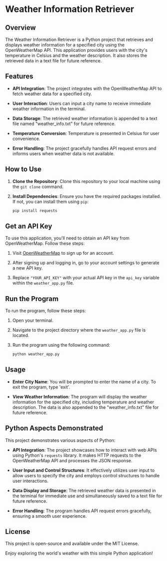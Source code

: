 # Weather Information Retriever

## Overview

The Weather Information Retriever is a Python project that retrieves and displays weather information for a specified city using the OpenWeatherMap API. This application provides users with the city's temperature in Celsius and the weather description. It also stores the retrieved data in a text file for future reference.

## Features

- **API Integration**: The project integrates with the OpenWeatherMap API to fetch weather data for a specified city.

- **User Interaction**: Users can input a city name to receive immediate weather information in the terminal.

- **Data Storage**: The retrieved weather information is appended to a text file named "weather_info.txt" for future reference.

- **Temperature Conversion**: Temperature is presented in Celsius for user convenience.

- **Error Handling**: The project gracefully handles API request errors and informs users when weather data is not available.

## How to Use

1. **Clone the Repository**: Clone this repository to your local machine using the `git clone` command.

2. **Install Dependencies**: Ensure you have the required packages installed. If not, you can install them using `pip`:

   ```bash
   pip install requests

## Get an API Key

To use this application, you'll need to obtain an API key from OpenWeatherMap. Follow these steps:

1. Visit [OpenWeatherMap](https://openweathermap.org/) to sign up for an account.

2. After signing up and logging in, go to your account settings to generate a new API key.

3. Replace `"YOUR_API_KEY"` with your actual API key in the `api_key` variable within the `weather_app.py` file.

## Run the Program

To run the program, follow these steps:

1. Open your terminal.

2. Navigate to the project directory where the `weather_app.py` file is located.

3. Run the program using the following command:

   ```bash
   python weather_app.py

## Usage

- **Enter City Name**: You will be prompted to enter the name of a city. To exit the program, type 'exit'.

- **View Weather Information**: The program will display the weather information for the specified city, including temperature and weather description. The data is also appended to the "weather_info.txt" file for future reference.

## Python Aspects Demonstrated

This project demonstrates various aspects of Python:

- **API Integration**: The project showcases how to interact with web APIs using Python's `requests` library. It makes HTTP requests to the OpenWeatherMap API and processes the JSON response.

- **User Input and Control Structures**: It effectively utilizes user input to allow users to specify the city and employs control structures to handle user interactions.

- **Data Display and Storage**: The retrieved weather data is presented in the terminal for immediate use and simultaneously saved to a text file for future reference.

- **Error Handling**: The program handles API request errors gracefully, ensuring a smooth user experience.

## License

This project is open-source and available under the MIT License.

Enjoy exploring the world's weather with this simple Python application!

